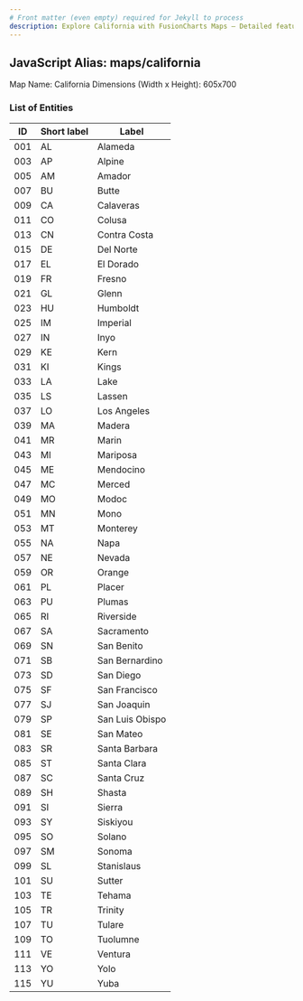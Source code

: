 ```yaml
---
# Front matter (even empty) required for Jekyll to process
description: Explore California with FusionCharts Maps – Detailed features for seamless integration. Try now & enhance your data visualization today! 
---
```


## JavaScript Alias: maps/california

Map Name: California
Dimensions (Width x Height): 605x700





### List of Entities

ID | Short label | Label
---|---|---|
001|AL|Alameda
003|AP|Alpine
005|AM|Amador
007|BU|Butte
009|CA|Calaveras
011|CO|Colusa
013|CN|Contra Costa
015|DE|Del Norte
017|EL|El Dorado
019|FR|Fresno
021|GL|Glenn
023|HU|Humboldt
025|IM|Imperial
027|IN|Inyo
029|KE|Kern
031|KI|Kings
033|LA|Lake
035|LS|Lassen
037|LO|Los Angeles
039|MA|Madera
041|MR|Marin
043|MI|Mariposa
045|ME|Mendocino
047|MC|Merced
049|MO|Modoc
051|MN|Mono
053|MT|Monterey
055|NA|Napa
057|NE|Nevada
059|OR|Orange
061|PL|Placer
063|PU|Plumas
065|RI|Riverside
067|SA|Sacramento
069|SN|San Benito
071|SB|San Bernardino
073|SD|San Diego
075|SF|San Francisco
077|SJ|San Joaquin
079|SP|San Luis Obispo
081|SE|San Mateo
083|SR|Santa Barbara
085|ST|Santa Clara
087|SC|Santa Cruz
089|SH|Shasta
091|SI|Sierra
093|SY|Siskiyou
095|SO|Solano
097|SM|Sonoma
099|SL|Stanislaus
101|SU|Sutter
103|TE|Tehama
105|TR|Trinity
107|TU|Tulare
109|TO|Tuolumne
111|VE|Ventura
113|YO|Yolo
115|YU|Yuba

